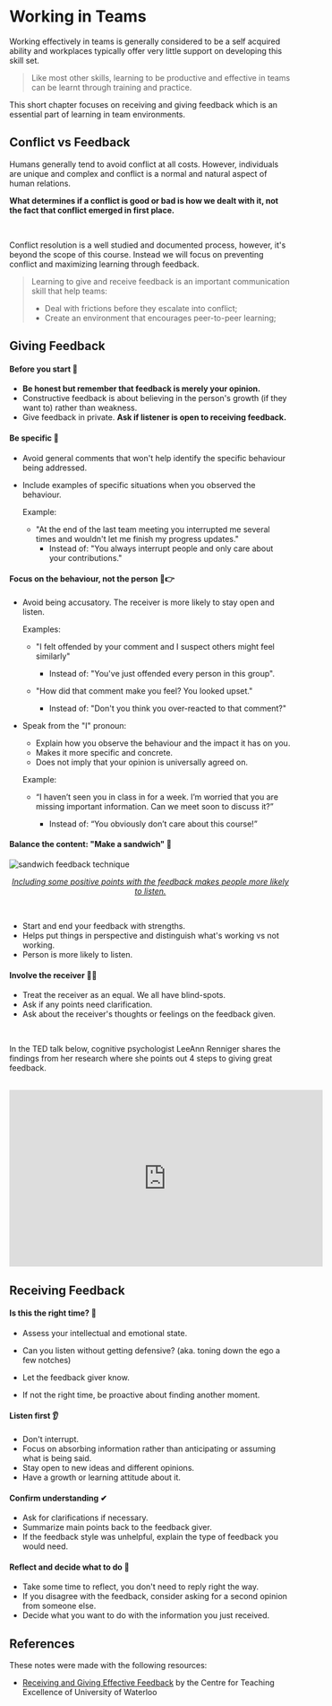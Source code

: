 # Working in Teams

Working effectively in teams is generally considered to be a self acquired ability and workplaces typically offer very little support on developing this skill set.

> Like most other skills, learning to be productive and effective in teams can be learnt through training and practice.

This short chapter focuses on receiving and giving feedback which is an essential part of learning in team environments.



## Conflict vs Feedback

Humans generally tend to avoid conflict at all costs. However, individuals are unique and complex and conflict is a normal and natural aspect of human relations.

**What determines if a conflict is good or bad is how we dealt with it, not the fact that conflict emerged in first place.**

<br>

Conflict resolution is a well studied and documented process, however, it's beyond the scope of this course. Instead we will focus on preventing conflict and maximizing learning through feedback.



> Learning to give and receive feedback is an important communication skill that help teams:
>
> - Deal with frictions before they escalate into conflict;
> - Create an environment that encourages peer-to-peer learning;



## Giving  Feedback

#### Before you start 🚦

- **Be honest but remember that feedback is merely your opinion.**
- Constructive feedback is about believing in the person's growth (if they want to) rather than weakness.
- Give feedback in private. **Ask if listener is open to receiving feedback.**



#### Be specific 🎯

- Avoid general comments that won't help identify the specific behaviour being addressed.

- Include examples of specific situations when you observed the behaviour.

  Example:

    - "At the end of the last team meeting you interrupted me several times and wouldn't let me finish my progress updates."
        - Instead of: "You always interrupt people and only care about your contributions."

  

#### Focus on the behaviour, not the person 🚫👉

- Avoid being accusatory. The receiver is more likely to stay open and listen.

  Examples:

  - "I felt offended by your comment and I suspect others might feel similarly"

    - Instead of: "You've just offended every person in this group".

  - "How did that comment make you feel? You looked upset."
    - Instead of: "Don't you think you over-reacted to that comment?"

      

- Speak from the "I" pronoun:

  - Explain how you observe the behaviour and the impact  it has on you.
  - Makes it more specific and concrete.
  - Does not imply that your opinion is universally agreed on.

  Example:

  - “I haven’t seen you in class in for a week. I’m worried that you are  missing important information. Can we meet soon to discuss it?”
  
    - Instead of: “You obviously don’t care about this course!”
  
    

#### Balance the content: "Make a sandwich" 🥪

![sandwich feedback technique](https://www.caleidoscope.in/wp-content/uploads/2015/08/sandwich.png ':size=500')

<p align="center"><a href="https://www.caleidoscope.in/alternative-lifestyle/to-be-critic-not"><em>Including some positive points with the feedback makes people more likely to listen.</em></a></p>

<br>

- Start and end your feedback with strengths.
- Helps put things in perspective and distinguish what's working vs not working.
- Person is more likely to listen.



#### Involve the receiver 💬❔

- Treat the receiver as an equal. We all have blind-spots.
- Ask if any points need clarification.
- Ask about the receiver's thoughts or feelings on the feedback given.

<br>

In the TED talk below, cognitive psychologist LeeAnn Renniger shares the findings from her research where she points out 4 steps to giving great feedback.

<br>

<iframe width="560" height="315" src="https://www.youtube.com/embed/wtl5UrrgU8c" frameborder="0" allow="accelerometer; autoplay; clipboard-write; encrypted-media; gyroscope; picture-in-picture" allowfullscreen></iframe>

<br>

## Receiving Feedback

#### Is this the right time? 😤

- Assess your intellectual and emotional state.
- Can you listen without getting defensive? (aka. toning down the ego a few notches)
- Let the feedback giver know.

- If not the right time, be proactive about finding another moment.

  

#### Listen first 👂

- Don't interrupt.
- Focus on absorbing information rather than anticipating or assuming what is being said.
- Stay open to new ideas and different opinions.
- Have a growth or learning attitude about it.



#### Confirm understanding ✔

- Ask for clarifications if necessary.
- Summarize main points back to the feedback giver.
- If the feedback style was unhelpful, explain the type of feedback you would need.



#### Reflect and decide what to do 🤔

- Take some time to reflect, you don't need to reply right the way.
- If you disagree with the feedback, consider asking for a second opinion from someone else.
- Decide what you want to do with the information you just received.



## References

These notes were made with the following resources:

- [Receiving and Giving Effective Feedback](https://uwaterloo.ca/centre-for-teaching-excellence/teaching-resources/teaching-tips/assessing-student-work/grading-and-feedback/receiving-and-giving-effective-feedback) by the Centre for Teaching Excellence of University of Waterloo

